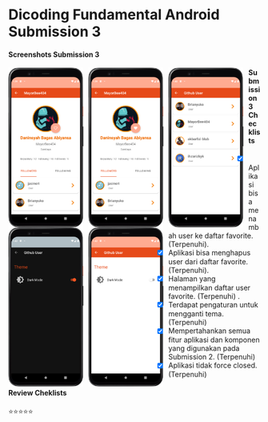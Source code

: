 # Dicoding Fundamental Android Submission 3

#### Screenshots Submission 3
<img src="https://github.com/MayorBee404/Fundamental-Android-Submission3/blob/master/screenshot/Screenshot_1.png"
     alt="Submission3"
     style="float: left; margin-right: 10px;"
     width="150" /> 
<img src="https://github.com/MayorBee404/Fundamental-Android-Submission3/blob/master/screenshot/Screenshot_1.2.png"
     alt="Submission3"
     style="float: left; margin-right: 10px;"
     width="150" />
<img src="https://github.com/MayorBee404/Fundamental-Android-Submission3/blob/master/screenshot/Screenshot_2.png"
     alt="Submission3"
     style="float: left; margin-right: 10px;"
     width="150" />
<img src="https://github.com/MayorBee404/Fundamental-Android-Submission3/blob/master/screenshot/Screenshot_3.png"
     alt="Submission3"
     style="float: left; margin-right: 10px;"
     width="150" />
<img src="https://github.com/MayorBee404/Fundamental-Android-Submission3/blob/master/screenshot/Screenshot_4.png"
     alt="Submission3"
     style="float: left; margin-right: 10px;"
     width="150" />

#### Submission 3 Checklists
- [x] Aplikasi bisa menambah user ke daftar favorite. (Terpenuhi)</strong>.
- [x] Aplikasi bisa menghapus user dari daftar favorite. (Terpenuhi)</strong>.
- [x] Halaman yang menampilkan daftar user favorite. (Terpenuhi) </strong>.
- [x] Terdapat pengaturan untuk mengganti tema. (Terpenuhi)</strong>
- [x] Mempertahankan semua fitur aplikasi dan komponen yang digunakan pada Submission 2. (Terpenuhi) </strong>
- [x] Aplikasi tidak force closed. (Terpenuhi)</strong>

#### Review Cheklists
:star::star::star::star::star:

